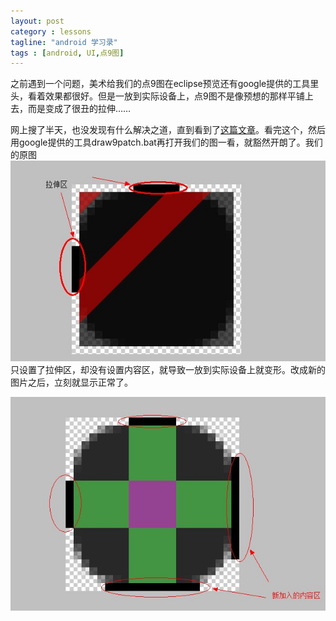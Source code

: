 ```yaml
---
layout: post
category : lessons
tagline: "android 学习录"
tags : [android, UI,点9图]
---
```

之前遇到一个问题，美术给我们的点9图在eclipse预览还有google提供的工具里头，看着效果都很好。但是一放到实际设备上，点9图不是像预想的那样平铺上去，而是变成了很丑的拉伸…… 

网上搜了半天，也没发现有什么解决之道，直到看到了[这篇文章](http://www.cnblogs.com/byirain/archive/2013/04/27/3045996.html)。看完这个，然后用google提供的工具draw9patch.bat再打开我们的图一看，就豁然开朗了。我们的原图![原图](/images/point9-origin.jpg)只设置了拉伸区，却没有设置内容区，就导致一放到实际设备上就变形。改成新的图片之后，立刻就显示正常了。

![修改过之后](/images/point9-modified.jpg)


